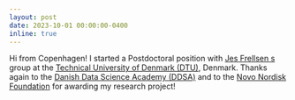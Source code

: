 ```yaml
---
layout: post
date: 2023-10-01 00:00:00-0400
inline: true
---
```


Hi from Copenhagen! I started a Postdoctoral position with <a href='https://frellsen.org/'>Jes Frellsen s</a> group at the <a href='https://www.dtu.dk/english/'>Technical University of Denmark (DTU)</a>, Denmark. Thanks again to the <a href='https://ddsa.dk/'>Danish Data Science Academy (DDSA)</a> and to the <a href='https://novonordiskfonden.dk/en/'>Novo Nordisk Foundation</a> for awarding my research project!
